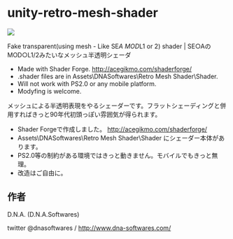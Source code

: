﻿unity-retro-mesh-shader
=======================

![](http://www.dna-softwares.com/u/mesh_shader.jpg)

Fake transparent(using mesh - Like SE*A MOD*L1 or 2) shader | SE○AのMOD○L1/2みたいなメッシュ半透明シェーダ

- Made with Shader Forge.  http://acegikmo.com/shaderforge/
- .shader files are in Assets\DNASoftwares\Retro Mesh Shader\Shader.
- Will not work with PS2.0 or any mobile platform.
- Modyfing is welcome.

メッシュによる半透明表現をやるシェーダーです。フラットシェーディングと併用すればきっと90年代初頭っぽい雰囲気が得られます。

- Shader Forgeで作成しました。 http://acegikmo.com/shaderforge/
- Assets\DNASoftwares\Retro Mesh Shader\Shader にシェーダー本体があります。
- PS2.0等の制約がある環境ではきっと動きません。モバイルでもきっと無理。
- 改造はご自由に。

作者
----
D.N.A. (D.N.A.Softwares)

twitter @dnasoftwares / http://www.dna-softwares.com/
